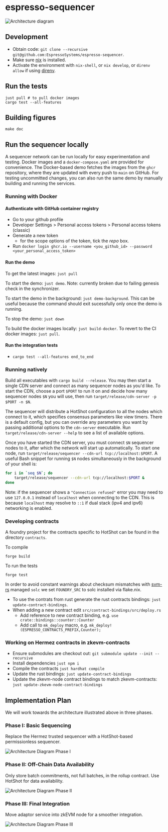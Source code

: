 # espresso-sequencer

![Architecture diagram](./doc/architecture.svg)

## Development

- Obtain code: `git clone --recursive git@github.com:EspressoSystems/espresso-sequencer`.
- Make sure [nix](https://nixos.org/download.html) is installed.
- Activate the environment with `nix-shell`, or `nix develop`, or `direnv allow`
  if using [direnv](https://direnv.net/).

## Run the tests

    just pull # to pull docker images
    cargo test --all-features

## Building figures

    make doc

## Run the sequencer locally

A sequencer network can be run locally for easy experimentation and testing. Docker images and a
`docker-compose.yaml` are provided for convenience. The Docker-based demo fetches the images from
the `ghcr` repository, where they are updated with every push to `main` on GitHub. For testing
uncommitted changes, you can also run the same demo by manually building and running the services.

### Running with Docker

#### Authenticate with GitHub container registry

* Go to your github profile
* Developer Settings > Personal access tokens > Personal access tokens (classic)
* Generate a new token
  * for the scope options of the token, tick the *repo* box.
* Run ``docker login ghcr.io --username <you_github_id> --password <your_personal_access_token>``

#### Run the demo

To get the latest images: `just pull`

To start the demo: `just demo`. Note: currently broken due to failing genesis
check in the synchronizer.

To start the demo in the background: `just demo-background`. This can be useful because the command should exit sucessfully only once the demo is running.

To stop the demo: `just down`

To build the docker images locally: `just build-docker`. To revert to the CI docker images: `just pull`.

#### Run the integration tests

* ``cargo test --all-features end_to_end``

### Running natively

Build all executables with `cargo build --release`. You may then start a single CDN server and
connect as many sequencer nodes as you'd like. To start the CDN, choose a port `$PORT` to run it on
and decide how many sequencer nodes `$N` you will use, then run
`target/release/cdn-server -p $PORT -n $N`.

The sequencer will distribute a HotShot configuration to all the nodes which connect to it, which
specifies consensus parameters like view timers. There is a default config, but you can override any
parameters you want by passing additional options to the `cdn-server` executable. Run
`target/release/cdn-server --help` to see a list of available options.

Once you have started the CDN server, you must connect `$N` sequencer nodes to it, after which the
network will start up automatically. To start one node, run
`target/release/sequencer --cdn-url tcp://localhost:$PORT`. A useful Bash snippet for running `$N`
nodes simultaneously in the background of your shell is:
```bash
for i in `seq $N`; do
    target/release/sequencer --cdn-url tcp://localhost:$PORT &
done
```

Note: if the sequencer shows a `"Connection refused"` error you may need to use
`127.0.0.1` instead of `localhost` when connecting to the CDN. This is because
`localhost` may resolve to `::1` if dual stack (ipv4 and ipv6) networking is
enabled.

### Developing contracts

A foundry project for the contracts specific to HotShot can be found in the directory `contracts`.

To compile
```shell
forge build
```

To run the tests
```shell
forge test
```

In order to avoid constant warnings about checksum mismatches with
[svm-rs](https://github.com/roynalnaruto/svm-rs) managed `solc` we set
`FOUNDRY_SRC` to solc installed via flake.nix.

* To use the contrats from rust generate the rust contracts bindings: `just
  update-contract-bindings`.
* When adding a new contract edit `src/contract-bindings/src/deploy.rs`
  * Add reference to new contract binding, e.g. `use crate::bindings::counter::Counter`
  * Add call to `mk_deploy` macro, e.g. `mk_deploy!(ESPRESSO_CONTRACTS_PREFIX,Counter);`

### Working on Hermez contracts in zkevm-contracts

- Ensure submodules are checkout out: `git submodule update --init --recursive`
- Install dependencies `just npm i`
- Compile the contracts `just hardhat compile`
- Update the rust bindings: `just update-contract-bindings`
- Update the zkevm-node contract bindings to match zkevm-contracts: `just
  update-zkevm-node-contract-bindings`

## Implementation Plan

We will work towards the architecture illustrated above in three phases.

### Phase I: Basic Sequencing

Replace the Hermez trusted sequencer with a HotShot-based permissionless sequencer.

![Architecture Diagram Phase I](./doc/architecture_phase1.svg)

### Phase II: Off-Chain Data Availability

Only store batch commitments, not full batches, in the rollup contract. Use HotShot for data
availability.

![Architecture Diagram Phase II](./doc/architecture_phase2.svg)

### Phase III: Final Integration

Move adaptor service into zkEVM node for a smoother integration.

![Architecture Diagram Phase III](./doc/architecture.svg)
